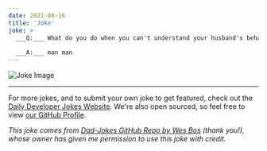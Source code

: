 ```yaml
---
date: 2021-08-16
title: 'Joke'
joke: >
  ___Q:___ What do you do when you can't understand your husband's behavior?
  
  ___A:___ man man
---
```



![Joke Image](https://private.xtrp.io/projects/DailyDeveloperJokes/public_image_server/images/5e125900b9ff4.png)

---

For more jokes, and to submit your own joke to get featured, check out the [Daily Developer Jokes Website](https://dailydeveloperjokes.github.io/). We're also open sourced, so feel free to view [our GitHub Profile](https://github.com/dailydeveloperjokes).


_This joke comes from [Dad-Jokes GitHub Repo by Wes Bos](https://github.com/wesbos/dad-jokes) (thank you!), whose owner has given me permission to use this joke with credit._

<!--
Joke text:
**Q:** What do you do when you can't understand your husband's behavior?

**A:** man man
 -->


